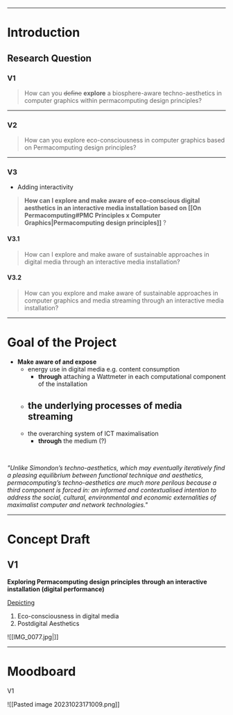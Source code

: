 ___
# Introduction

## Research Question

### V1

>How can you ~~define~~ **explore** a biosphere-aware techno-aesthetics in computer graphics within permacomputing design principles?

___
### V2

>How can you explore eco-consciousness in computer graphics based on Permacomputing design principles?

___
### V3

- Adding interactivity

>**How can I explore and make aware of eco-conscious digital aesthetics in an interactive media installation based on [[On Permacomputing#PMC Principles x Computer Graphics|Permacomputing design principles]]** ?


#### V3.1

>How can I explore and make aware of sustainable approaches in digital media through an interactive media installation?

#### V3.2

>How can you explore and make aware of sustainable approaches in computer graphics and media streaming through an interactive media installation?


___ 
# Goal of the Project

- **Make aware of and expose**
	- energy use in digital media e.g. content consumption
		- **through** attaching a Wattmeter in each computational component of the installation 
	- the underlying processes of media streaming
		- 
	- the overarching system of ICT maximalisation
		- **through** the medium (?)
<br>


*"Unlike Simondon’s techno-aesthetics, which may eventually iteratively find a pleasing equilibrium between functional technique and aesthetics, permacomputing’s techno-aesthetics are much more perilous because a third component is forced in: an informed and contextualised intention to address the social, cultural, environmental and economic externalities of maximalist computer and network technologies."*
___
# Concept Draft 

## V1

**Exploring Permacomputing design principles through an interactive installation (digital performance)**

<u> Depicting </u>

1. Eco-consciousness in digital media
2. Postdigital Aesthetics

![[IMG_0077.jpg|]]

___
# Moodboard

V1

![[Pasted image 20231023171009.png]]





